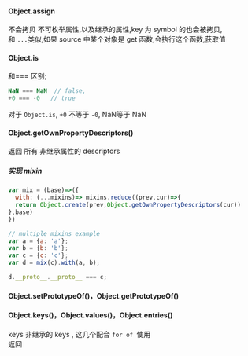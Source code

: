 #### Object.assign
不会拷贝 不可枚举属性,以及继承的属性,key 为 symbol 的也会被拷贝,  
和 `...`类似,如果 source 中某个对象是 get 函数,会执行这个函数,获取值  

####  Object.is
和=== 区别;  
```js
NaN === NaN  // false,  
+0 === -0   // true
```
对于 `Object.is`, `+0` 不等于 `-0`, NaN等于 NaN

#### Object.getOwnPropertyDescriptors()
返回 所有 非继承属性的 descriptors  

##### 实现 mixin
```js
var mix = (base)=>({
  with: (...mixins)=> mixins.reduce((prev,cur)=>{
  return Object.create(prev,Object.getOwnPropertyDescriptors(cur))
},base)
})

// multiple mixins example
var a = {a: 'a'};
var b = {b: 'b'};
var c = {c: 'c'};
var d = mix(c).with(a, b);

d.__proto__.__proto__ === c;

```

#### Object.setPrototypeOf()，Object.getPrototypeOf()

#### Object.keys()，Object.values()，Object.entries() 
keys 非继承的 keys  , 这几个配合 `for of `使用  
返回
